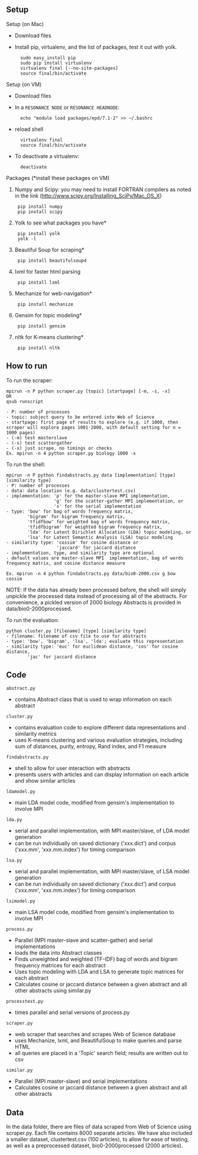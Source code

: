 ## Setup

Setup (on Mac)

- Download files
- Install pip, virtualenv, and the list of packages, test it out with yolk.

        sudo easy_install pip
        sudo pip install virtualenv
        virtualenv final [--no-site-packages]
        source final/bin/activate
    
Setup (on VM)

- Download files
- In a `RESONANCE NODE` or `RESONANCE HEADNODE`:
    
        echo "module load packages/epd/7.1-2" >> ~/.bashrc

- reload shell
    
        virtualenv final
        source final/bin/activate

- To deactivate a virtualenv:

        deactivate

Packages (*install these packages on VM)

1. Numpy and Scipy: you may need to install FORTRAN compilers as noted in the link (http://www.scipy.org/Installing_SciPy/Mac_OS_X)

        pip install numpy
        pip install scipy

2. Yolk to see what packages you have*
        
        pip install yolk
        yolk -l

3. Beautiful Soup for scraping*
        
        pip install beautifulsoup4

4. lxml for faster html parsing

        pip install lxml

5. Mechanize for web-navigation*
        
        pip install mechanize

6. Gensim for topic modeling*
        
        pip install gensim

7. nltk for K-means clustering*
        
        pip install nltk

## How to run
To run the scraper:
    
    mpirun -n P python scraper.py [topic] [startpage] [-m, -s, -x]
    OR
    qsub runscript

    - P: number of processes
    - topic: subject query to be entered into Web of Science
    - startpage: first page of results to explore (e.g. if 1000, then scraper will explore pages 1001-2000, with default setting for n = 1000 pages)
    - (-m) test masterslave
    - (-s) test scattergather
    - (-x) just scrape, no timings or checks
    Ex. mpirun -n 4 python scraper.py biology 1000 -x

To run the shell:

    mpirun -n P python findabstracts.py data [implementation] [type] [similarity type]    
    - P: number of processes
    - data: data location (e.g. data/clustertest.csv)
    - implementation: 'p' for the master-slave MPI implementation, 
                      'g' for the scatter-gather MPI implementation, or
                      's' for the serial implementation
    - type: 'bow' for bag of words frequency matrix,
            'bigram' for bigram frequency matrix,
            'tfidfbow' for weighted bag of words frequency matrix,
            'tfidfbigram' for weighted bigram frequency matrix,
            'lda' for Latent Dirichlet Allocation (LDA) topic modeling, or
            'lsa' for Latent Semantic Analysis (LSA) topic modeling
    - similarity type: 'cossim' for cosine distance or
                       'jaccard' for jaccard distance
    - implementation, type, and similarity type are optional
    - default values are master-slave MPI  implementation, bag of words frequency matrix, and cosine distance measure
    
    Ex. mpirun -n 4 python findabstracts.py data/bio0-2000.csv g bow cossim

NOTE: If the data has already been processed before, the shell will simply unpickle the processed data instead of processing all of the abstracts.  For convenience, a pickled version of 2000 biology Abstracts is provided in data/bio0-2000processed.

To run the evaluation:

    python cluster.py [filename] [type] [similarity type]
    - filename: filename of csv file to use for abstracts
    - type: 'bow', 'bigram', 'lsa', 'lda'; evaluate this representation
    - similarity type: 'euc' for euclidean distance, 'cos' for cosine distance,
            'jac' for jaccard distance
    

## Code
`abstract.py`

- contains Abstract class that is used to wrap information on each abstract

`cluster.py`

- contains evaluation code to explore different data representations and similarity metrics
- uses K-means clustering and various evaluation strategies, including sum of distances, purity, entropy, Rand index, and F1 measure

`findabstracts.py`

- shell to allow for user interaction with abstracts
- presents users with articles and can display information on each article and 
  show similar articles

`ldamodel.py`

- main LDA model code, modified from gensim's implementation to involve MPI

`lda.py`

- serial and parallel implementation, with MPI master/slave, of LDA model generation
- can be run individually on saved dictionary ('xxx.dict') and corpus ('xxx.mm', 'xxx.mm.index') for timing comparison

`lsa.py`

- serial and parallel implementation, with MPI master/slave, of LSA model generation
- can be run individually on saved dictionary ('xxx.dict') and corpus ('xxx.mm', 'xxx.mm.index') for timing comparison

`lsimodel.py`

- main LSA model code, modified from gensim's implementation to involve MPI

`process.py`

- Parallel (MPI master-slave and scatter-gather) and serial implementations
- loads the data into Abstract classes
- Finds unweighted and weighted (TF-IDF) bag of words and bigram frequency matrices for each abstract
- Uses topic modeling with LDA and LSA to generate topic matrices for each abstract
- Calculates cosine or jaccard distance between a given abstract and all other abstracts using similar.py

`processtest.py`

- times parallel and serial versions of process.py 

`scraper.py`

- web scraper that searches and scrapes Web of Science database
- uses Mechanize, lxml, and BeautifulSoup to make queries and parse HTML
- all queries are placed in a 'Topic' search field; results are written out to csv

`similar.py`

- Parallel (MPI master-slave) and serial implementations
- Calculates cosine or jaccard distance between a given abstract and all other abstracts


## Data
In the data folder, there are files of data scraped from Web of Science using scraper.py. Each file contains 8000 separate articles. We have also included a smaller dataset, clustertest.csv (100 articles), to allow for ease of testing, as well as a preprocessed dataset, bio0-2000processed (2000 articles).